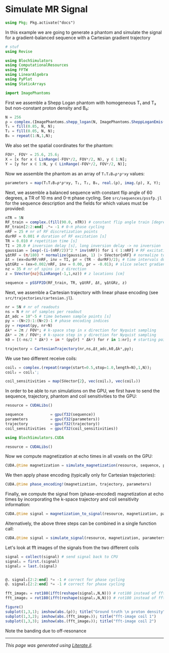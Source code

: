 # Simulate MR Signal

````julia
using Pkg; Pkg.activate("docs")
````

In this example we are going to generate a phantom
and simulate the signal for a gradient-balanced sequence
with a Cartesian gradient trajectory

````julia
# stuf
using Revise

using BlochSimulators
using ComputationalResources
using FFTW
using LinearAlgebra
using PyPlot
using StaticArrays

import ImagePhantoms
````

First we assemble a Shepp Logan phantom with homogeneous T₁ and T₂
but non-constant proton density and B₀:

````julia
N = 256
ρ = complex.(ImagePhantoms.shepp_logan(N, ImagePhantoms.SheppLoganEmis())');
T₁ = fill(0.85, N, N);
T₂ = fill(0.05, N, N);
B₀ = repeat(1:N,1,N);
````

We also set the spatial coordinates for the phantom:

````julia
FOVˣ, FOVʸ = 25.6, 25.6;
X = [x for x ∈ LinRange(-FOVˣ/2, FOVˣ/2, N), y ∈ 1:N];
Y = [y for x ∈ 1:N, y ∈ LinRange(-FOVʸ/2, FOVʸ/2, N)];
````

Now we assemble the phantom as an array of `T₁T₂B₀ρˣρʸxy` values:

````julia
parameters = map(T₁T₂B₀ρˣρʸxy, T₁, T₂, B₀, real.(ρ), imag.(ρ), X, Y);
````

Next, we assemble a balanced sequence with constant flip angle of 60 degrees,
a TR of 10 ms and 0-π phase cycling. See `src/sequences/pssfp.jl` for the
sequence description and the fields for which values must be provided:

````julia
nTR = 5N
RF_train = complex.(fill(90.0, nTR)) # constant flip angle train [degrees]
RF_train[2:2:end] .*= -1 # 0-π phase cycling
nRF = 25 # nr of RF discretization points
durRF = 0.001 # duration of RF excitation [s]
TR = 0.010 # repetition time [s]
TI = 20.0 # inversion delay [s], long inversion delay -> no inversion
gaussian = [exp(-(i-(nRF/2))^2 * inv(nRF)) for i ∈ 1:nRF] # RF excitation waveform
γΔtRF = (π/180) * normalize(gaussian, 1) |> SVector{nRF} # normalize to flip angle of 1 degree [rad]
Δt = (ex=durRF/nRF, inv = TI, pr = (TR - durRF)/2); # time intervals during TR [s]
γΔtGRz = (ex=0.002/nRF, inv = 0.00, pr = -0.01); # slice select gradient strengths during TR [rad]
nz = 35 # nr of spins in z direction
z = SVector{nz}(LinRange(-1,1,nz)) # z locations [cm]

sequence = pSSFP2D(RF_train, TR, γΔtRF, Δt, γΔtGRz, z)
````

Next, we assemble a Cartesian trajectory with linear phase encoding
(see `src/trajectories/cartesian.jl`).

````julia
nr = 5N # nr of readouts
ns = N # nr of samples per readout
Δt_adc = 10^-5 # time between sample points [s]
py = -(N÷2):1:(N÷2)-1 # phase encoding indices
py = repeat(py, nr÷N)
Δkˣ = 2π / FOVˣ; # k-space step in x direction for Nyquist sampling 
Δkʸ = 2π / FOVʸ; # k-space step in y direction for Nyquist sampling
k0 = [(-ns/2 * Δkˣ) + im * (py[r] * Δkʸ) for r in 1:nr]; # starting points in k-space per readout

trajectory = CartesianTrajectory(nr,ns,Δt_adc,k0,Δkˣ,py);
````

We use two different receive coils:

````julia
coil₁ = complex.(repeat(range(start=0.5,stop=1.0,length=N),1,N));
coil₂ = coil₁';

coil_sensitivities = map(SVector{2}, vec(coil₁), vec(coil₂))
````

In order to be able to run simulations on the GPU, we first have to send the sequence, trajectory, phantom and coil sensitivities to the GPU:

````julia
resource = CUDALibs()

sequence            = gpu(f32(sequence))
parameters          = gpu(f32(parameters))
trajectory          = gpu(f32(trajectory))
coil_sensitivities  = gpu(f32(coil_sensitivities))

using BlochSimulators.CUDA

resource = CUDALibs()
````

Now we compute magnetization at echo times in all voxels on the GPU:

````julia
CUDA.@time magnetization = simulate_magnetization(resource, sequence, parameters);
````

We then apply phase encoding (typically only for Cartesian trajectories):

````julia
CUDA.@time phase_encoding!(magnetization, trajectory, parameters)
````

Finally, we compute the signal from (phase-encoded) magnetization at echo times by incorporating the k-space trajectory and coil sensitivity information:

````julia
CUDA.@time signal = magnetization_to_signal(resource, magnetization, parameters, trajectory, coil_sensitivities);
````
Alternatively, the above three steps can be combined in a single function call: 
````julia
CUDA.@time signal = simulate_signal(resource, magnetization, parameters, trajectory, coil_sensitivities);
````

Let's look at fft images of the signals from the two different coils

````julia
signal = collect(signal) # send signal back to CPU
signal₁ = first.(signal)
signal₂ = last.(signal)


@. signal₁[2:2:end] *= -1 # correct for phase cycling
@. signal₂[2:2:end] *= -1 # correct for phase cycling

fft_image₁ = rot180(ifft(reshape(signal₁,N,N))) # rot180 instead of fftshifts
fft_image₂ = rot180(ifft(reshape(signal₂,N,N))) # rot180 instead of fftshifts

figure()
subplot(1,3,1); imshow(abs.(ρ)); title("Ground truth \n proton density")
subplot(1,3,2); imshow(abs.(fft_image₁)); title("fft-image coil 1")
subplot(1,3,3); imshow(abs.(fft_image₂)); title("fft-image coil 2")
````

Note the banding due to off-resonance

---

*This page was generated using [Literate.jl](https://github.com/fredrikekre/Literate.jl).*